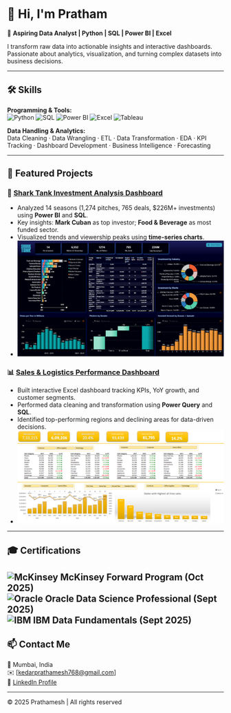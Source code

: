 # 👋 Hi, I'm Pratham

🎯 **Aspiring Data Analyst | Python | SQL | Power BI | Excel**  

I transform raw data into actionable insights and interactive dashboards. Passionate about analytics, visualization, and turning complex datasets into business decisions.

---

## 🛠 Skills

**Programming & Tools:**  
![Python](https://img.shields.io/badge/-Python-3776AB?style=flat&logo=python&logoColor=white) 
![SQL](https://img.shields.io/badge/-SQL-4479A1?style=flat&logo=MySQL&logoColor=white) 
![Power BI](https://img.shields.io/badge/-Power%20BI-F2C80F?style=flat&logo=power-bi&logoColor=black) 
![Excel](https://img.shields.io/badge/-Excel-217346?style=flat&logo=microsoft-excel&logoColor=white) 
![Tableau](https://img.shields.io/badge/-Tableau-E97627?style=flat&logo=tableau&logoColor=white)

**Data Handling & Analytics:**  
Data Cleaning · Data Wrangling · ETL · Data Transformation · EDA · KPI Tracking · Dashboard Development · Business Intelligence · Forecasting  

---

## 🚀 Featured Projects

### 🦈 [Shark Tank Investment Analysis Dashboard](https://tinyurl.com/githubSharkTank)
- Analyzed 14 seasons (1,274 pitches, 765 deals, $226M+ investments) using **Power BI** and **SQL**.  
- Key insights: **Mark Cuban** as top investor; **Food & Beverage** as most funded sector.  
- Visualized trends and viewership peaks using **time-series charts**.  
- ![Shark Tank Dashboard](https://github.com/kedarprathamesh/Shark-Tank-Analysis/blob/main/Shark%20Tank%20Dashboard%20Snapshot.png) 

### 📊 [Sales & Logistics Performance Dashboard](https://tinyurl.com/Sales-and-Logistics)
- Built interactive Excel dashboard tracking KPIs, YoY growth, and customer segments.  
- Performed data cleaning and transformation using **Power Query** and **SQL**.  
- Identified top-performing regions and declining areas for data-driven decisions.  
- ![Sales Dashboard](https://github.com/kedarprathamesh/Sales-Logistics-Performance-Dashboard/blob/main/Sales%20%26%20Logistics%20Performance%20Snapshot.png)

---

## 🎓 Certifications
![McKinsey](https://img.shields.io/badge/-McKinsey-000000?style=flat&logo=mckinsey&logoColor=white) McKinsey Forward Program (Oct 2025)  
![Oracle](https://img.shields.io/badge/-Oracle-FF0000?style=flat&logo=oracle&logoColor=white) Oracle Data Science Professional (Sept 2025)  
![IBM](https://img.shields.io/badge/-IBM-054ADA?style=flat&logo=ibm&logoColor=white) IBM Data Fundamentals (Sept 2025)  
---

## 📫 Contact Me
📍 Mumbai, India  
✉️ [kedarprathamesh768@gmail.com]  
🔗 [LinkedIn Profile](https://www.linkedin.com/in/prathameshkedar)  

---

© 2025 Prathamesh | All rights reserved
